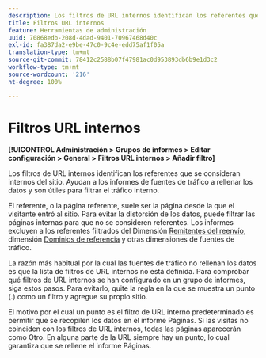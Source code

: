 ```yaml
---
description: Los filtros de URL internos identifican los referentes que se consideran internos del sitio. Ayudan a los informes de fuentes de tráfico a rellenar los datos y son útiles para filtrar el tráfico interno.
title: Filtros URL internos
feature: Herramientas de administración
uuid: 70868edb-208d-4dad-9401-70967468d40c
exl-id: fa387da2-e9be-47c0-9c4e-edd75af1f05a
translation-type: tm+mt
source-git-commit: 78412c2588b07f47981ac0d953893db6b9e1d3c2
workflow-type: tm+mt
source-wordcount: '216'
ht-degree: 100%

---
```


# Filtros URL internos

**[!UICONTROL Administración > Grupos de informes > Editar configuración > General > Filtros URL internos > Añadir filtro]**

Los filtros de URL internos identifican los referentes que se consideran internos del sitio. Ayudan a los informes de fuentes de tráfico a rellenar los datos y son útiles para filtrar el tráfico interno.

El referente, o la página referente, suele ser la página desde la que el visitante entró al sitio. Para evitar la distorsión de los datos, puede filtrar las páginas internas para que no se consideren referentes. Los informes excluyen a los referentes filtrados del Dimensión [Remitentes del reenvío](/help/components/dimensions/referrer.md), dimensión [Dominios de referencia](/help/components/dimensions/referring-domain.md) y otras dimensiones de fuentes de tráfico.

La razón más habitual por la cual las fuentes de tráfico no rellenan los datos es que la lista de filtros de URL internos no está definida. Para comprobar qué filtros de URL internos se han configurado en un grupo de informes, siga estos pasos. Para evitarlo, quite la regla en la que se muestra un punto (.) como un filtro y agregue su propio sitio.

El motivo por el cual un punto es el filtro de URL interno predeterminado es permitir que se recopilen los datos en el informe Páginas. Si las visitas no coinciden con los filtros de URL internos, todas las páginas aparecerán como Otro. En alguna parte de la URL siempre hay un punto, lo cual garantiza que se rellene el informe Páginas.
